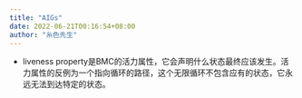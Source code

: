```yaml
---
title: "AIGs"
date: 2022-06-21T00:16:54+08:00
author: "糸色先生"
---
```


-   liveness property是BMC的活力属性，它会声明什么状态最终应该发生。活力属性的反例为一个指向循环的路径，这个无限循环不包含应有的状态，它永远无法到达特定的状态。
